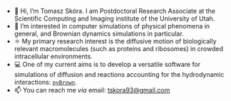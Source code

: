 - 👋 Hi, I’m Tomasz Skóra. I am Postdoctoral Research Associate at the Scientific Computing and Imaging institute of the University of Utah.
- 👀 I’m interested in computer simulations of physical phenomena in general, and Brownian dynamics simulations in particular.
- ⚛️ My primary research interest is the diffusive motion of biologically relevant macromolecules (such as proteins and ribosomes) in crowded intracellular environments.
- 💻 One of my current aims is to develop a versatile software for simulations of diffusion and reactions accounting for the hydrodynamic interactions: [``pyBrown``](https://tskora.github.io/pyBrown/).
- 📫 You can reach me *via* email: tskora93@gmail.com

<!--- - 🌱 I’m currently working on --->
<!--- - 💞️ I’m looking to collaborate on ... --->
<!---
tskora/tskora is a ✨ special ✨ repository because its `README.md` (this file) appears on your GitHub profile.
You can click the Preview link to take a look at your changes.
--->
